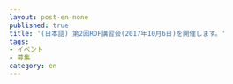```yaml
---
layout: post-en-none
published: true
title: '(日本語) 第2回RDF講習会(2017年10月6日)を開催します。'
tags:
- イベント
- 募集
category: en
---
```

